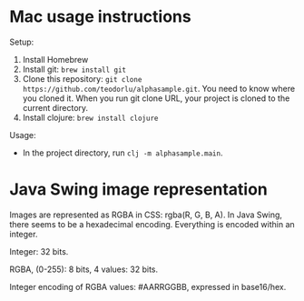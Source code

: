 # Mac usage instructions

Setup:

1. Install Homebrew
2. Install git: `brew install git`
3. Clone this repository: `git clone
   https://github.com/teodorlu/alphasample.git`. You need to know where you
   cloned it. When you run git clone URL, your project is cloned to the current directory.
4. Install clojure: `brew install clojure`

Usage:

- In the project directory, run `clj -m alphasample.main`.

# Java Swing image representation

Images are represented as RGBA in CSS: rgba(R, G, B, A). In Java Swing, there
seems to be a hexadecimal encoding. Everything is encoded within an integer.

Integer: 32 bits.

RGBA, (0-255): 8 bits, 4 values: 32 bits.

Integer encoding of RGBA values: #AARRGGBB, expressed in base16/hex.
